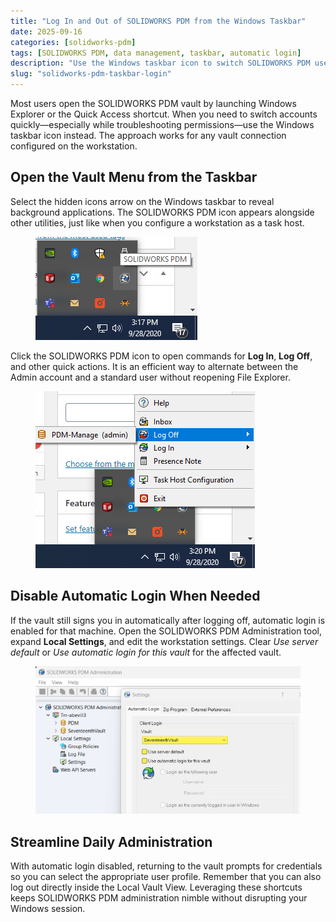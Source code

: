 ```yaml
---
title: "Log In and Out of SOLIDWORKS PDM from the Windows Taskbar"
date: 2025-09-16
categories: [solidworks-pdm]
tags: [SOLIDWORKS PDM, data management, taskbar, automatic login]
description: "Use the Windows taskbar icon to switch SOLIDWORKS PDM users and control automatic login prompts."
slug: "solidworks-pdm-taskbar-login"
---
```


<p>Most users open the SOLIDWORKS PDM vault by launching Windows Explorer or the Quick Access shortcut. When you need to switch accounts quickly—especially while troubleshooting permissions—use the Windows taskbar icon instead. The approach works for any vault connection configured on the workstation.</p>

<h2>Open the Vault Menu from the Taskbar</h2>

<p>Select the hidden icons arrow on the Windows taskbar to reveal background applications. The SOLIDWORKS PDM icon appears alongside other utilities, just like when you configure a workstation as a task host.</p>

<figure>
  <img src="/assets/images/28-09-2020-03-19-53.png" alt="Windows taskbar hidden icons showing the SOLIDWORKS PDM app" />
</figure>

<p>Click the SOLIDWORKS PDM icon to open commands for <strong>Log In</strong>, <strong>Log Off</strong>, and other quick actions. It is an efficient way to alternate between the Admin account and a standard user without reopening File Explorer.</p>

<figure>
  <img src="/assets/images/28-09-2020-03-22-27.png" alt="SOLIDWORKS PDM taskbar menu with Log In and Log Off commands" />
</figure>

<h2>Disable Automatic Login When Needed</h2>

<p>If the vault still signs you in automatically after logging off, automatic login is enabled for that machine. Open the SOLIDWORKS PDM Administration tool, expand <strong>Local Settings</strong>, and edit the workstation settings. Clear <em>Use server default</em> or <em>Use automatic login for this vault</em> for the affected vault.</p>

<figure>
  <img src="/assets/images/2024-03-19_11-50-51-600x335.png" alt="SOLIDWORKS PDM automatic login options in the Administration tool" />
</figure>

<h2>Streamline Daily Administration</h2>

<p>With automatic login disabled, returning to the vault prompts for credentials so you can select the appropriate user profile. Remember that you can also log out directly inside the Local Vault View. Leveraging these shortcuts keeps SOLIDWORKS PDM administration nimble without disrupting your Windows session.</p>
